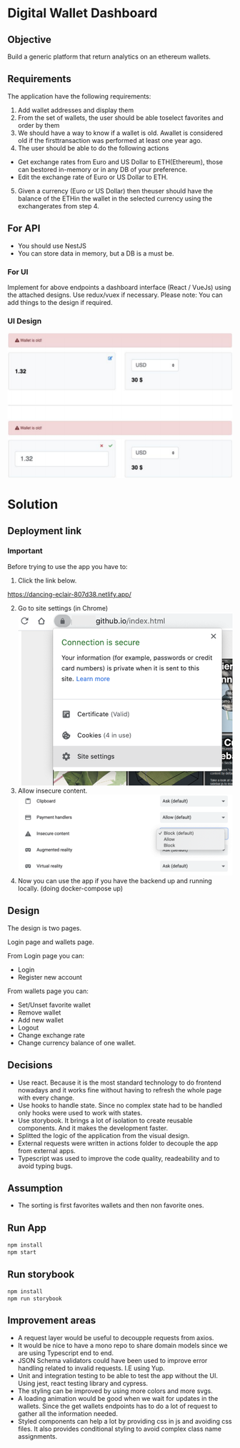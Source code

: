 # Digital Wallet Dashboard

## Objective

Build a generic platform that return analytics on an ethereum wallets.

## Requirements

The application have the following requirements:

1. Add wallet addresses and display them
2. From the set of wallets, the user should be able toselect favorites and order by them
3. We should have a way to know if a wallet is old. Awallet is considered old if the firsttransaction was performed at least one year ago.
4. The user should be able to do the following actions

- Get exchange rates from Euro and US Dollar to ETH(Ethereum), those can bestored in-memory or in any DB of your preference.
- Edit the exchange rate of Euro or US Dollar to ETH.

5.  Given a currency (Euro or US Dollar) then theuser should have the balance of the ETHin the wallet in the selected currency using the exchangerates from step 4.

## For API

- You should use NestJS
- You can store data in memory, but a DB is a must be.

### For UI

Implement for above endpoints a dashboard interface (React / VueJs) using the attached designs.
Use redux/vuex if necessary. Please note: You can add things to the design if required.

### UI Design

![](https://raw.githubusercontent.com/yaritaft/wallet-analytics-nest/master/doc/ui-design2.png)

# Solution

## Deployment link

### Important

Before trying to use the app you have to:

1. Click the link below.

https://dancing-eclair-807d38.netlify.app/

2. Go to site settings (in Chrome)
   ![](https://raw.githubusercontent.com/yaritaft/wallet-analytics-frontend/master/docs/iwBRO.png)
3. Allow insecure content.
   ![](https://raw.githubusercontent.com/yaritaft/wallet-analytics-frontend/master/docs/VgkNP.png)
4. Now you can use the app if you have the backend up and running locally. (doing docker-compose up)

## Design

The design is two pages.

Login page and wallets page.

From Login page you can:

- Login
- Register new account

From wallets page you can:

- Set/Unset favorite wallet
- Remove wallet
- Add new wallet
- Logout
- Change exchange rate
- Change currency balance of one wallet.

## Decisions

- Use react. Because it is the most standard technology to do frontend nowadays and it works fine without having to refresh the whole page with every change.
- Use hooks to handle state. Since no complex state had to be handled only hooks were used to work with states.
- Use storybook. It brings a lot of isolation to create reusable components. And it makes the development faster.
- Splitted the logic of the application from the visual design.
- External requests were written in actions folder to decouple the app from external apps.
- Typescript was used to improve the code quality, readeability and to avoid typing bugs.

## Assumption

- The sorting is first favorites wallets and then non favorite ones.

## Run App

```
npm install
npm start
```

## Run storybook

```
npm install
npm run storybook
```

## Improvement areas

- A request layer would be useful to decoupple requests from axios.
- It would be nice to have a mono repo to share domain models since we are using Typescript end to end.
- JSON Schema validators could have been used to improve error handling related to invalid requests. I.E using Yup.
- Unit and integration testing to be able to test the app without the UI. Using jest, react testing library and cypress.
- The styling can be improved by using more colors and more svgs.
- A loading animation would be good when we wait for updates in the wallets. Since the get wallets endpoints has to do a lot of request to gather all the information needed.
- Styled components can help a lot by providing css in js and avoiding css files. It also provides conditional styling to avoid complex class name assignments.
